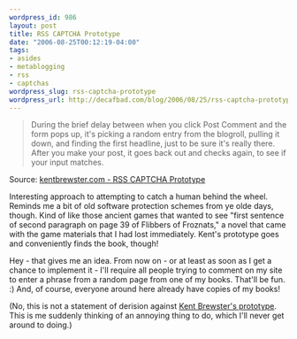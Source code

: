 ```yaml
--- 
wordpress_id: 986
layout: post
title: RSS CAPTCHA Prototype
date: "2006-08-25T00:12:19-04:00"
tags: 
- asides
- metablogging
- rss
- captchas
wordpress_slug: rss-captcha-prototype
wordpress_url: http://decafbad.com/blog/2006/08/25/rss-captcha-prototype
---
```

<blockquote cite="http://kentbrewster.com/rss-captcha-prototype">During the brief delay between when you click Post Comment and the form pops up, it's picking a random entry from the blogroll, pulling it down, and finding the first headline, just to be sure it's really there. After you make your post, it goes back out and checks again, to see if your input matches.</blockquote><div class="quotesource">Source: <a href="http://kentbrewster.com/rss-captcha-prototype">kentbrewster.com - RSS CAPTCHA Prototype</a></div>

Interesting approach to attempting to catch a human behind the wheel.  Reminds me a bit of old software protection schemes from ye olde days, though.  Kind of like those ancient games that wanted to see "first sentence of second paragraph on page 39 of Flibbers of Froznats,"  a novel that came with the game materials that I had lost immediately.  Kent's prototype goes and conveniently finds the book, though!

Hey - that gives me an idea.  From now on - or at least as soon as I get a chance to implement it - I'll require all people trying to comment on my site to enter a phrase from a random page from one of my books.  That'll be fun.  :)  And, of course, everyone around here already have copies of my books!

(No, this is not a statement of derision against [Kent Brewster's prototype](http://kentbrewster.com/rss-captcha-prototype).  This is me suddenly thinking of an annoying thing to do, which I'll never get around to doing.)
